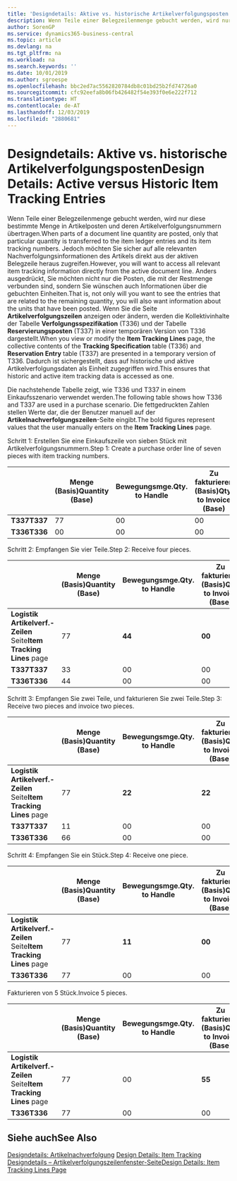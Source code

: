 ```yaml
---
title: 'Designdetails: Aktive vs. historische Artikelverfolgungsposten | Microsoft Docs'
description: Wenn Teile einer Belegzeilenmenge gebucht werden, wird nur diese bestimmte Menge in Artikelposten und deren Artikelverfolgungsnummern übertragen. Jedoch möchten Sie sicher auf alle relevanten Nachverfolgungsinformationen des Artikels direkt aus der aktiven Belegzeile heraus zugreifen. Anders ausgedrückt, Sie möchten nicht nur die Posten, die mit der Restmenge verbunden sind, sondern Sie wünschen auch Informationen über die gebuchten Einheiten. Wenn Sie die Seite **Artikelverfolgungszeilen** anzeigen oder ändern, werden die Kollektivinhalte der Tabelle **Verfolgungsspezifikation** (T336) und der Tabelle **Reservierungsposten** (T337) in einer temporären Version von T336 dargestellt. Dadurch ist sichergestellt, dass auf historische und aktive Artikelverfolgungsdaten als Einheit zugegriffen wird.
author: SorenGP
ms.service: dynamics365-business-central
ms.topic: article
ms.devlang: na
ms.tgt_pltfrm: na
ms.workload: na
ms.search.keywords: ''
ms.date: 10/01/2019
ms.author: sgroespe
ms.openlocfilehash: bbc2ed7ac5562820784db8c01bd25b2fd74726a0
ms.sourcegitcommit: cfc92eefa8b06fb426482f54e393f0e6e222f712
ms.translationtype: HT
ms.contentlocale: de-AT
ms.lasthandoff: 12/03/2019
ms.locfileid: "2880681"
---
```

# <a name="design-details-active-versus-historic-item-tracking-entries"></a><span data-ttu-id="33acf-107">Designdetails: Aktive vs. historische Artikelverfolgungsposten</span><span class="sxs-lookup"><span data-stu-id="33acf-107">Design Details: Active versus Historic Item Tracking Entries</span></span>
<span data-ttu-id="33acf-108">Wenn Teile einer Belegzeilenmenge gebucht werden, wird nur diese bestimmte Menge in Artikelposten und deren Artikelverfolgungsnummern übertragen.</span><span class="sxs-lookup"><span data-stu-id="33acf-108">When parts of a document line quantity are posted, only that particular quantity is transferred to the item ledger entries and its item tracking numbers.</span></span> <span data-ttu-id="33acf-109">Jedoch möchten Sie sicher auf alle relevanten Nachverfolgungsinformationen des Artikels direkt aus der aktiven Belegzeile heraus zugreifen.</span><span class="sxs-lookup"><span data-stu-id="33acf-109">However, you will want to access all relevant item tracking information directly from the active document line.</span></span> <span data-ttu-id="33acf-110">Anders ausgedrückt, Sie möchten nicht nur die Posten, die mit der Restmenge verbunden sind, sondern Sie wünschen auch Informationen über die gebuchten Einheiten.</span><span class="sxs-lookup"><span data-stu-id="33acf-110">That is, not only will you want to see the entries that are related to the remaining quantity, you will also want information about the units that have been posted.</span></span> <span data-ttu-id="33acf-111">Wenn Sie die Seite **Artikelverfolgungszeilen** anzeigen oder ändern, werden die Kollektivinhalte der Tabelle **Verfolgungsspezifikation** (T336) und der Tabelle **Reservierungsposten** (T337) in einer temporären Version von T336 dargestellt.</span><span class="sxs-lookup"><span data-stu-id="33acf-111">When you view or modify the **Item Tracking Lines** page, the collective contents of the **Tracking Specification** table (T336) and **Reservation Entry** table (T337) are presented in a temporary version of T336.</span></span> <span data-ttu-id="33acf-112">Dadurch ist sichergestellt, dass auf historische und aktive Artikelverfolgungsdaten als Einheit zugegriffen wird.</span><span class="sxs-lookup"><span data-stu-id="33acf-112">This ensures that historic and active item tracking data is accessed as one.</span></span>  

 <span data-ttu-id="33acf-113">Die nachstehende Tabelle zeigt, wie T336 und T337 in einem Einkaufsszenario verwendet werden.</span><span class="sxs-lookup"><span data-stu-id="33acf-113">The following table shows how T336 and T337 are used in a purchase scenario.</span></span> <span data-ttu-id="33acf-114">Die fettgedruckten Zahlen stellen Werte dar, die der Benutzer manuell auf der **Artikelnachverfolgungszeilen**-Seite eingibt.</span><span class="sxs-lookup"><span data-stu-id="33acf-114">The bold figures represent values that the user manually enters on the **Item Tracking Lines** page.</span></span>  

 <span data-ttu-id="33acf-115">Schritt 1: Erstellen Sie eine Einkaufszeile von sieben Stück mit Artikelverfolgungsnummern.</span><span class="sxs-lookup"><span data-stu-id="33acf-115">Step 1: Create a purchase order line of seven pieces with item tracking numbers.</span></span>  

||<span data-ttu-id="33acf-116">**Menge (Basis)**</span><span class="sxs-lookup"><span data-stu-id="33acf-116">**Quantity (Base)**</span></span>|<span data-ttu-id="33acf-117">**Bewegungsmge.**</span><span class="sxs-lookup"><span data-stu-id="33acf-117">**Qty. to Handle**</span></span>|<span data-ttu-id="33acf-118">**Zu fakturieren (Basis)**</span><span class="sxs-lookup"><span data-stu-id="33acf-118">**Qty. to Invoice (Base)**</span></span>|<span data-ttu-id="33acf-119">**Geb. Bewegungsmenge (Basis)**</span><span class="sxs-lookup"><span data-stu-id="33acf-119">**Quantity Handled (Base)**</span></span>|<span data-ttu-id="33acf-120">**Bereits berech. Menge (Basis)**</span><span class="sxs-lookup"><span data-stu-id="33acf-120">**Quantity Invoiced (Base)**</span></span>|  
|-|----------------------------------------------|--------------------------------------------|------------------------------------------------------|-------------------------------------------------------|--------------------------------------------------------|  
|<span data-ttu-id="33acf-121">**T337**</span><span class="sxs-lookup"><span data-stu-id="33acf-121">**T337**</span></span>|<span data-ttu-id="33acf-122">7</span><span class="sxs-lookup"><span data-stu-id="33acf-122">7</span></span>|<span data-ttu-id="33acf-123">0</span><span class="sxs-lookup"><span data-stu-id="33acf-123">0</span></span>|<span data-ttu-id="33acf-124">0</span><span class="sxs-lookup"><span data-stu-id="33acf-124">0</span></span>|<span data-ttu-id="33acf-125">0</span><span class="sxs-lookup"><span data-stu-id="33acf-125">0</span></span>|<span data-ttu-id="33acf-126">0</span><span class="sxs-lookup"><span data-stu-id="33acf-126">0</span></span>|  
|<span data-ttu-id="33acf-127">**T336**</span><span class="sxs-lookup"><span data-stu-id="33acf-127">**T336**</span></span>|<span data-ttu-id="33acf-128">0</span><span class="sxs-lookup"><span data-stu-id="33acf-128">0</span></span>|<span data-ttu-id="33acf-129">0</span><span class="sxs-lookup"><span data-stu-id="33acf-129">0</span></span>|<span data-ttu-id="33acf-130">0</span><span class="sxs-lookup"><span data-stu-id="33acf-130">0</span></span>|<span data-ttu-id="33acf-131">0</span><span class="sxs-lookup"><span data-stu-id="33acf-131">0</span></span>|<span data-ttu-id="33acf-132">0</span><span class="sxs-lookup"><span data-stu-id="33acf-132">0</span></span>|  

 <span data-ttu-id="33acf-133">Schritt 2: Empfangen Sie vier Teile.</span><span class="sxs-lookup"><span data-stu-id="33acf-133">Step 2: Receive four pieces.</span></span>  

||<span data-ttu-id="33acf-134">**Menge (Basis)**</span><span class="sxs-lookup"><span data-stu-id="33acf-134">**Quantity (Base)**</span></span>|<span data-ttu-id="33acf-135">**Bewegungsmge.**</span><span class="sxs-lookup"><span data-stu-id="33acf-135">**Qty. to Handle**</span></span>|<span data-ttu-id="33acf-136">**Zu fakturieren (Basis)**</span><span class="sxs-lookup"><span data-stu-id="33acf-136">**Qty. to Invoice (Base)**</span></span>|<span data-ttu-id="33acf-137">**Geb. Bewegungsmenge (Basis)**</span><span class="sxs-lookup"><span data-stu-id="33acf-137">**Quantity Handled (Base)**</span></span>|<span data-ttu-id="33acf-138">**Bereits berech. Menge (Basis)**</span><span class="sxs-lookup"><span data-stu-id="33acf-138">**Quantity Invoiced (Base)**</span></span>|  
|-|----------------------------------------------|--------------------------------------------|------------------------------------------------------|-------------------------------------------------------|--------------------------------------------------------|  
|<span data-ttu-id="33acf-139">**Logistik Artikelverf.-Zeilen** Seite</span><span class="sxs-lookup"><span data-stu-id="33acf-139">**Item Tracking Lines** page</span></span>|<span data-ttu-id="33acf-140">7</span><span class="sxs-lookup"><span data-stu-id="33acf-140">7</span></span>|<span data-ttu-id="33acf-141">**4**</span><span class="sxs-lookup"><span data-stu-id="33acf-141">**4**</span></span>|<span data-ttu-id="33acf-142">**0**</span><span class="sxs-lookup"><span data-stu-id="33acf-142">**0**</span></span>|<span data-ttu-id="33acf-143">0</span><span class="sxs-lookup"><span data-stu-id="33acf-143">0</span></span>|<span data-ttu-id="33acf-144">0</span><span class="sxs-lookup"><span data-stu-id="33acf-144">0</span></span>|  
|<span data-ttu-id="33acf-145">**T337**</span><span class="sxs-lookup"><span data-stu-id="33acf-145">**T337**</span></span>|<span data-ttu-id="33acf-146">3</span><span class="sxs-lookup"><span data-stu-id="33acf-146">3</span></span>|<span data-ttu-id="33acf-147">0</span><span class="sxs-lookup"><span data-stu-id="33acf-147">0</span></span>|<span data-ttu-id="33acf-148">0</span><span class="sxs-lookup"><span data-stu-id="33acf-148">0</span></span>|<span data-ttu-id="33acf-149">0</span><span class="sxs-lookup"><span data-stu-id="33acf-149">0</span></span>|<span data-ttu-id="33acf-150">0</span><span class="sxs-lookup"><span data-stu-id="33acf-150">0</span></span>|  
|<span data-ttu-id="33acf-151">**T336**</span><span class="sxs-lookup"><span data-stu-id="33acf-151">**T336**</span></span>|<span data-ttu-id="33acf-152">4</span><span class="sxs-lookup"><span data-stu-id="33acf-152">4</span></span>|<span data-ttu-id="33acf-153">0</span><span class="sxs-lookup"><span data-stu-id="33acf-153">0</span></span>|<span data-ttu-id="33acf-154">0</span><span class="sxs-lookup"><span data-stu-id="33acf-154">0</span></span>|<span data-ttu-id="33acf-155">4</span><span class="sxs-lookup"><span data-stu-id="33acf-155">4</span></span>|<span data-ttu-id="33acf-156">0</span><span class="sxs-lookup"><span data-stu-id="33acf-156">0</span></span>|  

 <span data-ttu-id="33acf-157">Schritt 3: Empfangen Sie zwei Teile, und fakturieren Sie zwei Teile.</span><span class="sxs-lookup"><span data-stu-id="33acf-157">Step 3: Receive two pieces and invoice two pieces.</span></span>  

||<span data-ttu-id="33acf-158">**Menge (Basis)**</span><span class="sxs-lookup"><span data-stu-id="33acf-158">**Quantity (Base)**</span></span>|<span data-ttu-id="33acf-159">**Bewegungsmge.**</span><span class="sxs-lookup"><span data-stu-id="33acf-159">**Qty. to Handle**</span></span>|<span data-ttu-id="33acf-160">**Zu fakturieren (Basis)**</span><span class="sxs-lookup"><span data-stu-id="33acf-160">**Qty. to Invoice (Base)**</span></span>|<span data-ttu-id="33acf-161">**Geb. Bewegungsmenge (Basis)**</span><span class="sxs-lookup"><span data-stu-id="33acf-161">**Quantity Handled (Base)**</span></span>|<span data-ttu-id="33acf-162">**Bereits berech. Menge (Basis)**</span><span class="sxs-lookup"><span data-stu-id="33acf-162">**Quantity Invoiced (Base)**</span></span>|  
|-|----------------------------------------------|--------------------------------------------|------------------------------------------------------|-------------------------------------------------------|--------------------------------------------------------|  
|<span data-ttu-id="33acf-163">**Logistik Artikelverf.-Zeilen** Seite</span><span class="sxs-lookup"><span data-stu-id="33acf-163">**Item Tracking Lines** page</span></span>|<span data-ttu-id="33acf-164">7</span><span class="sxs-lookup"><span data-stu-id="33acf-164">7</span></span>|<span data-ttu-id="33acf-165">**2**</span><span class="sxs-lookup"><span data-stu-id="33acf-165">**2**</span></span>|<span data-ttu-id="33acf-166">**2**</span><span class="sxs-lookup"><span data-stu-id="33acf-166">**2**</span></span>|<span data-ttu-id="33acf-167">4</span><span class="sxs-lookup"><span data-stu-id="33acf-167">4</span></span>|<span data-ttu-id="33acf-168">0</span><span class="sxs-lookup"><span data-stu-id="33acf-168">0</span></span>|  
|<span data-ttu-id="33acf-169">**T337**</span><span class="sxs-lookup"><span data-stu-id="33acf-169">**T337**</span></span>|<span data-ttu-id="33acf-170">1</span><span class="sxs-lookup"><span data-stu-id="33acf-170">1</span></span>|<span data-ttu-id="33acf-171">0</span><span class="sxs-lookup"><span data-stu-id="33acf-171">0</span></span>|<span data-ttu-id="33acf-172">0</span><span class="sxs-lookup"><span data-stu-id="33acf-172">0</span></span>|<span data-ttu-id="33acf-173">0</span><span class="sxs-lookup"><span data-stu-id="33acf-173">0</span></span>|<span data-ttu-id="33acf-174">0</span><span class="sxs-lookup"><span data-stu-id="33acf-174">0</span></span>|  
|<span data-ttu-id="33acf-175">**T336**</span><span class="sxs-lookup"><span data-stu-id="33acf-175">**T336**</span></span>|<span data-ttu-id="33acf-176">6</span><span class="sxs-lookup"><span data-stu-id="33acf-176">6</span></span>|<span data-ttu-id="33acf-177">0</span><span class="sxs-lookup"><span data-stu-id="33acf-177">0</span></span>|<span data-ttu-id="33acf-178">0</span><span class="sxs-lookup"><span data-stu-id="33acf-178">0</span></span>|<span data-ttu-id="33acf-179">6</span><span class="sxs-lookup"><span data-stu-id="33acf-179">6</span></span>|<span data-ttu-id="33acf-180">2</span><span class="sxs-lookup"><span data-stu-id="33acf-180">2</span></span>|  

 <span data-ttu-id="33acf-181">Schritt 4: Empfangen Sie ein Stück.</span><span class="sxs-lookup"><span data-stu-id="33acf-181">Step 4: Receive one piece.</span></span>  

||<span data-ttu-id="33acf-182">**Menge (Basis)**</span><span class="sxs-lookup"><span data-stu-id="33acf-182">**Quantity (Base)**</span></span>|<span data-ttu-id="33acf-183">**Bewegungsmge.**</span><span class="sxs-lookup"><span data-stu-id="33acf-183">**Qty. to Handle**</span></span>|<span data-ttu-id="33acf-184">**Zu fakturieren (Basis)**</span><span class="sxs-lookup"><span data-stu-id="33acf-184">**Qty. to Invoice (Base)**</span></span>|<span data-ttu-id="33acf-185">**Geb. Bewegungsmenge (Basis)**</span><span class="sxs-lookup"><span data-stu-id="33acf-185">**Quantity Handled (Base)**</span></span>|<span data-ttu-id="33acf-186">**Bereits berech. Menge (Basis)**</span><span class="sxs-lookup"><span data-stu-id="33acf-186">**Quantity Invoiced (Base)**</span></span>|  
|-|----------------------------------------------|--------------------------------------------|------------------------------------------------------|-------------------------------------------------------|--------------------------------------------------------|  
|<span data-ttu-id="33acf-187">**Logistik Artikelverf.-Zeilen** Seite</span><span class="sxs-lookup"><span data-stu-id="33acf-187">**Item Tracking Lines** page</span></span>|<span data-ttu-id="33acf-188">7</span><span class="sxs-lookup"><span data-stu-id="33acf-188">7</span></span>|<span data-ttu-id="33acf-189">**1**</span><span class="sxs-lookup"><span data-stu-id="33acf-189">**1**</span></span>|<span data-ttu-id="33acf-190">**0**</span><span class="sxs-lookup"><span data-stu-id="33acf-190">**0**</span></span>|<span data-ttu-id="33acf-191">6</span><span class="sxs-lookup"><span data-stu-id="33acf-191">6</span></span>|<span data-ttu-id="33acf-192">2</span><span class="sxs-lookup"><span data-stu-id="33acf-192">2</span></span>|  
|<span data-ttu-id="33acf-193">**T336**</span><span class="sxs-lookup"><span data-stu-id="33acf-193">**T336**</span></span>|<span data-ttu-id="33acf-194">7</span><span class="sxs-lookup"><span data-stu-id="33acf-194">7</span></span>|<span data-ttu-id="33acf-195">0</span><span class="sxs-lookup"><span data-stu-id="33acf-195">0</span></span>|<span data-ttu-id="33acf-196">0</span><span class="sxs-lookup"><span data-stu-id="33acf-196">0</span></span>|<span data-ttu-id="33acf-197">7</span><span class="sxs-lookup"><span data-stu-id="33acf-197">7</span></span>|<span data-ttu-id="33acf-198">2</span><span class="sxs-lookup"><span data-stu-id="33acf-198">2</span></span>|  

 <span data-ttu-id="33acf-199">Fakturieren von 5 Stück.</span><span class="sxs-lookup"><span data-stu-id="33acf-199">Invoice 5 pieces.</span></span>  

||<span data-ttu-id="33acf-200">**Menge (Basis)**</span><span class="sxs-lookup"><span data-stu-id="33acf-200">**Quantity (Base)**</span></span>|<span data-ttu-id="33acf-201">**Bewegungsmge.**</span><span class="sxs-lookup"><span data-stu-id="33acf-201">**Qty. to Handle**</span></span>|<span data-ttu-id="33acf-202">**Zu fakturieren (Basis)**</span><span class="sxs-lookup"><span data-stu-id="33acf-202">**Qty. to Invoice (Base)**</span></span>|<span data-ttu-id="33acf-203">**Geb. Bewegungsmenge (Basis)**</span><span class="sxs-lookup"><span data-stu-id="33acf-203">**Quantity Handled (Base)**</span></span>|<span data-ttu-id="33acf-204">**Bereits berech. Menge (Basis)**</span><span class="sxs-lookup"><span data-stu-id="33acf-204">**Quantity Invoiced (Base)**</span></span>|  
|-|----------------------------------------------|--------------------------------------------|------------------------------------------------------|-------------------------------------------------------|--------------------------------------------------------|  
|<span data-ttu-id="33acf-205">**Logistik Artikelverf.-Zeilen** Seite</span><span class="sxs-lookup"><span data-stu-id="33acf-205">**Item Tracking Lines** page</span></span>|<span data-ttu-id="33acf-206">7</span><span class="sxs-lookup"><span data-stu-id="33acf-206">7</span></span>|<span data-ttu-id="33acf-207">0</span><span class="sxs-lookup"><span data-stu-id="33acf-207">0</span></span>|<span data-ttu-id="33acf-208">**5**</span><span class="sxs-lookup"><span data-stu-id="33acf-208">**5**</span></span>|<span data-ttu-id="33acf-209">7</span><span class="sxs-lookup"><span data-stu-id="33acf-209">7</span></span>|<span data-ttu-id="33acf-210">2</span><span class="sxs-lookup"><span data-stu-id="33acf-210">2</span></span>|  
|<span data-ttu-id="33acf-211">**T336**</span><span class="sxs-lookup"><span data-stu-id="33acf-211">**T336**</span></span>|<span data-ttu-id="33acf-212">7</span><span class="sxs-lookup"><span data-stu-id="33acf-212">7</span></span>|<span data-ttu-id="33acf-213">0</span><span class="sxs-lookup"><span data-stu-id="33acf-213">0</span></span>|<span data-ttu-id="33acf-214">0</span><span class="sxs-lookup"><span data-stu-id="33acf-214">0</span></span>|<span data-ttu-id="33acf-215">7</span><span class="sxs-lookup"><span data-stu-id="33acf-215">7</span></span>|<span data-ttu-id="33acf-216">7</span><span class="sxs-lookup"><span data-stu-id="33acf-216">7</span></span>|  

## <a name="see-also"></a><span data-ttu-id="33acf-217">Siehe auch</span><span class="sxs-lookup"><span data-stu-id="33acf-217">See Also</span></span>  
 <span data-ttu-id="33acf-218">[Designdetails: Artikelnachverfolgung](design-details-item-tracking.md) </span><span class="sxs-lookup"><span data-stu-id="33acf-218">[Design Details: Item Tracking](design-details-item-tracking.md) </span></span>  
 [<span data-ttu-id="33acf-219">Designdetails – Artikelverfolgungszeilenfenster-Seite</span><span class="sxs-lookup"><span data-stu-id="33acf-219">Design Details: Item Tracking Lines Page</span></span>](design-details-item-tracking-lines-window.md)
